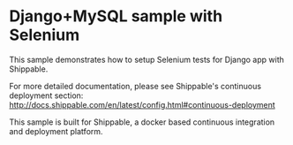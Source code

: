 Django+MySQL sample with Selenium
=================================

This sample demonstrates how to setup Selenium tests for Django app with Shippable.

For more detailed documentation, please see Shippable's continuous deployment section: http://docs.shippable.com/en/latest/config.html#continuous-deployment

This sample is built for Shippable, a docker based continuous integration and deployment platform.
